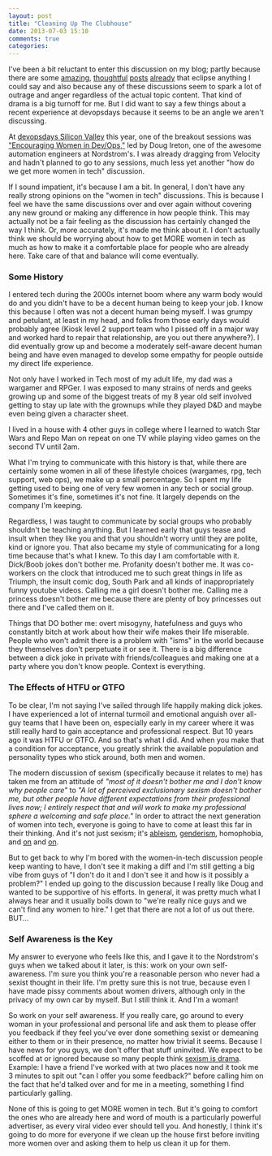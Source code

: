 ```yaml
---
layout: post
title: "Cleaning Up The Clubhouse"
date: 2013-07-03 15:10
comments: true
categories: 
---
```

I've been a bit reluctant to enter this discussion on my blog; partly because there are some [amazing][p1], [thoughtful][p2] [posts][p3] [already][p4] that eclipse anything I could say and also because any of these discussions seem to spark a lot of outrage and anger regardless of the actual topic content. That kind of drama is a big turnoff for me.   But I did want to say a few things about a recent experience at devopsdays because it seems to be an angle we aren't discussing.

At [devopsdays Silicon Valley][dod] this year, one of the breakout sessions was ["Encouraging Women in Dev/Ops,"][session] led by Doug Ireton, one of the awesome automation engineers at Nordstrom's.  I was already dragging from Velocity and hadn't planned to go to any sessions, much less yet another "how do we get more women in tech" discussion.  

If I sound impatient, it's because I am a bit.  In general, I don't have any really strong opinions on the "women in tech" discussions. This is because I feel we have the same discussions over and over again without covering any new ground or making any difference in how people think. This may actually not be a fair feeling as the discussion has certainly changed the way I think. Or, more accurately, it's made me think about it.  I don't actually think we should be worrying about how to get MORE women in tech as much as how to make it a comfortable place for people who are already here. Take care of that and balance will come eventually.

### Some History
I entered tech during the 2000s internet boom where any warm body would do and you didn't have to be a decent human being to keep your job. I know this because I often was not a decent human being myself. I was grumpy and petulant, at least in my head, and folks from those early days would probably agree (Kiosk level 2 support team who I pissed off in a major way and worked hard to repair that relationship, are you out there anywhere?). I did eventually grow up and become a moderately self-aware decent human being and have even managed to develop some empathy for people outside my direct life experience.

Not only have I worked in Tech most of my adult life, my dad was a wargamer and RPGer. I was exposed to many strains of nerds and geeks growing up and some of the biggest treats of my 8 year old self involved getting to stay up late with the grownups while they played D&D and maybe even being given a character sheet.

I lived in a house with 4 other guys in college where I learned to watch Star Wars and Repo Man on repeat on one TV while playing video games on the second TV until 2am. 

What I'm trying to communicate with this history is that, while there are certainly some women in all of these lifestyle choices (wargames, rpg, tech support, web ops), we make up a small percentage. So I spent my life getting used to being one of very few women in any tech or social group. Sometimes it's fine, sometimes it's not fine. It largely depends on the company I'm keeping. 

Regardless, I was taught to communicate by social groups who probably shouldn't be teaching anything. But I learned early that guys tease and insult when they like you and that you shouldn't worry until they are polite, kind or ignore you.  That also became my style of communicating for a long time because that's what I knew.   To this day I am comfortable with it. Dick/Boob jokes don't bother me. Profanity doesn't bother me. It was co-workers on the clock that introduced me to such great things in life as Triumph, the insult comic dog, South Park and all kinds of inappropriately funny youtube videos. Calling me a girl doesn't bother me. Calling me a princess doesn't bother me because there are plenty of boy princesses out there and I've called them on it.

Things that DO bother me: overt misogyny, hatefulness and guys who constantly bitch at work about how their wife makes their life miserable.  People who won't admit there is a problem with "isms" in the world because they themselves don't perpetuate it or see it. There is a big difference between a dick joke in private with friends/colleagues and making one at a party where you don't know people. Context is everything.

### The Effects of  HTFU or GTFO
To be clear, I'm not saying I've sailed through life happily making dick jokes. I have experienced a lot of internal turmoil and emotional anguish over all-guy teams that I have been on, especially early in my career where it was still really hard to gain acceptance and professional respect.  But 10 years ago it was HTFU or GTFO. And so that's what I did. And when you make that a condition for acceptance, you greatly shrink the available population and personality types who stick around, both men and women.

The modern discussion of sexism (specifically because it relates to me) has taken me from an attitude of *"most of it doesn't bother me and I don't know why people care"* to *"A lot of perceived exclusionary sexism doesn't bother me, but other people have different expectations from their professional lives now; I entirely respect that and will work to make  my professional sphere a welcoming and safe place."* In order to attract the next generation of women into tech, everyone is going to have to come at least this far in their thinking.  And it's not just sexism; it's [ableism][], [genderism][], homophobia, and [on][] and [on][andon].

But to get back to why I'm bored with the women-in-tech discussion people keep wanting to have, I don't see it making a diff and I'm still getting a big vibe from guys of "I don't do it and I don't see it and how is it possibly a problem?"  I ended up going to the discussion because I really like Doug and wanted to be supportive of his efforts.  In general, it was pretty much what I always hear and it usually boils down to "we're really nice guys and we can't find any women to hire."  I get that there are not a lot of us out there. BUT…

### Self Awareness is the Key
My answer to everyone who feels like this, and I gave it to the Nordstrom's guys when we talked about it later, is this: work on your own self-awareness. I'm sure you think you're a reasonable person who never had a sexist thought in their life.  I'm pretty sure this is not true, because even I have made pissy comments about women drivers, although only in the privacy of my own car by myself. But I still think it. And I'm a woman!

So work on your self awareness. If you really care, go around to every woman in your professional and personal life and ask them to please offer you feedback if they feel you've ever done something sexist or demeaning either to them or in their presence, no matter how trivial it seems. Because I have news for you guys, we don't offer that stuff uninvited. We expect to be scoffed at or ignored because so many people think [sexism is drama][light]. Example: I have a friend I've worked with at two places now and it took me 3 minutes to spit out "can I offer you some feedback?" before calling him on the fact that he'd talked over and for me in a meeting, something I find particularly galling.   

None of this is going to get MORE women in tech. But it's going to comfort the ones who are already here and word of mouth is a particularly powerful advertiser, as every viral video ever should tell you.  And honestly, I think it's going to do more for everyone if we clean up the house first before inviting more women over and asking them to help us clean it up for them.

[dod]: http://devopsdays.org/events/2013-mountainview/
[light]: http://therealkatie.net/blog/2012/mar/21/lighten-up/
[p1]: http://rachelbythebay.com/w/2013/03/27/roadblock/
[p2]: http://globalcomment.com/not-so-funny-sam-morrils-rape-jokes-and-female-comedy-fans/
[p3]: http://www.gamingaswomen.com/posts/2013/06/an-interview-with-jim-sterling-about-sexism-in-game-culture/
[p4]: http://io9.com/slut-shaming-and-concern-trolling-in-geek-culture-511721655
[p5]: http://www.feministfrequency.com/2013/06/full-ign-interview-with-anita-sarkeesian/
[genderism]: http://en.wikipedia.org/wiki/Genderism
[ableism]: http://en.wikipedia.org/wiki/Ableism
[andon]: http://en.wikipedia.org/wiki/Discrimination
[on]: http://en.wikipedia.org/wiki/Cissexism
[session]: http://dougireton.com/blog/2013/06/23/encouraging-women-in-dev-slash-ops/
